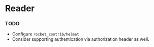 Reader
======

### TODO

* Configure `rocket_contrib/helmet`
* Consider supporting authentication via authorization header as well.
